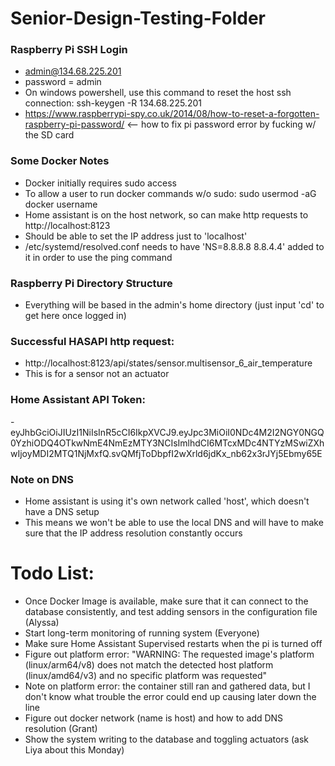# Senior-Design-Testing-Folder
### Raspberry Pi SSH Login
- admin@134.68.225.201
- password = admin
- On windows powershell, use this command to reset the host ssh connection: ssh-keygen -R 134.68.225.201
- https://www.raspberrypi-spy.co.uk/2014/08/how-to-reset-a-forgotten-raspberry-pi-password/ <-- how to fix pi password error by fucking w/ the SD card


### Some Docker Notes
- Docker initially requires sudo access
- To allow a user to run docker commands w/o sudo: sudo usermod -aG docker username
- Home assistant is on the host network, so can make http requests to http://localhost:8123
- Should be able to set the IP address just to 'localhost'
- /etc/systemd/resolved.conf needs to have 'NS=8.8.8.8 8.8.4.4' added to it in order to use the ping command 

### Raspberry Pi Directory Structure 
- Everything will be based in the admin's home directory (just input 'cd' to get here once logged in)

### Successful HASAPI http request:
- http://localhost:8123/api/states/sensor.multisensor_6_air_temperature
- This is for a sensor not an actuator

### Home Assistant API Token:
-eyJhbGciOiJIUzI1NiIsInR5cCI6IkpXVCJ9.eyJpc3MiOiI0NDc4M2I2NGY0NGQ0YzhiODQ4OTkwNmE4NmEzMTY3NCIsImlhdCI6MTcxMDc4NTYzMSwiZXhwIjoyMDI2MTQ1NjMxfQ.svQMfjToDbpfI2wXrld6jdKx_nb62x3rJYj5Ebmy65E

### Note on DNS
- Home assistant is using it's own network called 'host', which doesn't have a DNS setup
- This means we won't be able to use the local DNS and will have to make sure that the IP address resolution constantly occurs 

# Todo List:
- Once Docker Image is available, make sure that it can connect to the database consistently, and test adding sensors in the configuration file (Alyssa)
- Start long-term monitoring of running system (Everyone)
- Make sure Home Assistant Supervised restarts when the pi is turned off
- Figure out platform error: "WARNING: The requested image's platform (linux/arm64/v8) does not match the detected host platform (linux/amd64/v3) and no specific platform was requested"
- Note on platform error: the container still ran and gathered data, but I don't know what trouble the error could end up causing later down the line
- Figure out docker network (name is host) and how to add DNS resolution (Grant)
- Show the system writing to the database and toggling actuators (ask Liya about this Monday)


  

